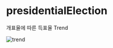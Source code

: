 # presidentialElection

개표율에 따른 득표율 Trend

![trend](https://user-images.githubusercontent.com/54142123/157478572-77f93061-2cc5-4629-9023-e690370d5f48.PNG)
